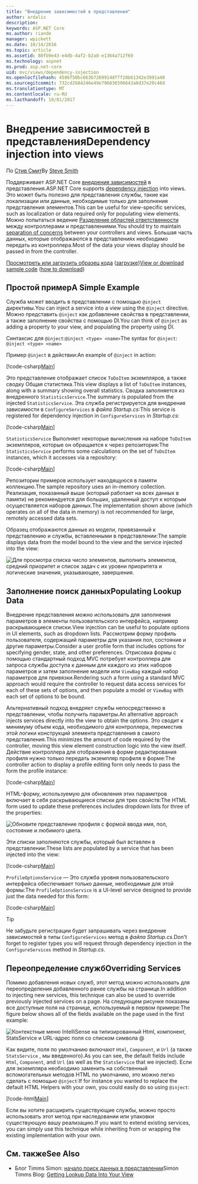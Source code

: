 ```yaml
---
title: "Внедрение зависимостей в представления"
author: ardalis
description: 
keywords: ASP.NET Core
ms.author: riande
manager: wpickett
ms.date: 10/14/2016
ms.topic: article
ms.assetid: 80fb9e43-e4db-4af2-b2a8-e1364a712f69
ms.technology: aspnet
ms.prod: asp.net-core
uid: mvc/views/dependency-injection
ms.openlocfilehash: 4586f50bc663b7269914dfff28b61342e3991a48
ms.sourcegitcommit: 732cd2684246e49e796836596643a8d37e20c46d
ms.translationtype: MT
ms.contentlocale: ru-RU
ms.lasthandoff: 10/01/2017
---
```

# <a name="dependency-injection-into-views"></a><span data-ttu-id="3542d-103">Внедрение зависимостей в представления</span><span class="sxs-lookup"><span data-stu-id="3542d-103">Dependency injection into views</span></span>

<span data-ttu-id="3542d-104">По [Стив Смит](https://ardalis.com/)</span><span class="sxs-lookup"><span data-stu-id="3542d-104">By [Steve Smith](https://ardalis.com/)</span></span>

<span data-ttu-id="3542d-105">Поддерживает ASP.NET Core [внедрения зависимостей](xref:fundamentals/dependency-injection) в представления.</span><span class="sxs-lookup"><span data-stu-id="3542d-105">ASP.NET Core supports [dependency injection](xref:fundamentals/dependency-injection) into views.</span></span> <span data-ttu-id="3542d-106">Это может быть полезно для представления службы, такие как локализации или данные, необходимые только для заполнения представления элементов.</span><span class="sxs-lookup"><span data-stu-id="3542d-106">This can be useful for view-specific services, such as localization or data required only for populating view elements.</span></span> <span data-ttu-id="3542d-107">Можно попытаться ведение [Разделение областей ответственности](http://deviq.com/separation-of-concerns/) между контроллерами и представлениями.</span><span class="sxs-lookup"><span data-stu-id="3542d-107">You should try to maintain [separation of concerns](http://deviq.com/separation-of-concerns/) between your controllers and views.</span></span> <span data-ttu-id="3542d-108">Большая часть данных, которые отображаются в представлениях необходимо передать из контроллера.</span><span class="sxs-lookup"><span data-stu-id="3542d-108">Most of the data your views display should be passed in from the controller.</span></span>

<span data-ttu-id="3542d-109">[Просмотреть или загрузить образец кода](https://github.com/aspnet/Docs/tree/master/aspnetcore/mvc/views/dependency-injection/sample) ([загрузке](xref:tutorials/index#how-to-download-a-sample))</span><span class="sxs-lookup"><span data-stu-id="3542d-109">[View or download sample code](https://github.com/aspnet/Docs/tree/master/aspnetcore/mvc/views/dependency-injection/sample) ([how to download](xref:tutorials/index#how-to-download-a-sample))</span></span>

## <a name="a-simple-example"></a><span data-ttu-id="3542d-110">Простой пример</span><span class="sxs-lookup"><span data-stu-id="3542d-110">A Simple Example</span></span>

<span data-ttu-id="3542d-111">Служба может вводить в представлении с помощью `@inject` директивы.</span><span class="sxs-lookup"><span data-stu-id="3542d-111">You can inject a service into a view using the `@inject` directive.</span></span> <span data-ttu-id="3542d-112">Можно представить `@inject` как добавление свойства в представлении, а также заполнение свойства с помощью DI.</span><span class="sxs-lookup"><span data-stu-id="3542d-112">You can think of `@inject` as adding a property to your view, and populating the property using DI.</span></span>

<span data-ttu-id="3542d-113">Синтаксис для `@inject`:`@inject <type> <name>`</span><span class="sxs-lookup"><span data-stu-id="3542d-113">The syntax for `@inject`: `@inject <type> <name>`</span></span>

<span data-ttu-id="3542d-114">Пример `@inject` в действии:</span><span class="sxs-lookup"><span data-stu-id="3542d-114">An example of `@inject` in action:</span></span>

[!code-csharp[Main](../../mvc/views/dependency-injection/sample/src/ViewInjectSample/Views/ToDo/Index.cshtml?highlight=4,5,15,16,17)]

<span data-ttu-id="3542d-115">Это представление отображает список `ToDoItem` экземпляров, а также сводку Общая статистика.</span><span class="sxs-lookup"><span data-stu-id="3542d-115">This view displays a list of `ToDoItem` instances, along with a summary showing overall statistics.</span></span> <span data-ttu-id="3542d-116">Сводка заполняется из внедренного `StatisticsService`.</span><span class="sxs-lookup"><span data-stu-id="3542d-116">The summary is populated from the injected `StatisticsService`.</span></span> <span data-ttu-id="3542d-117">Эта служба регистрируется для внедрения зависимости в `ConfigureServices` в *файла Startup.cs*:</span><span class="sxs-lookup"><span data-stu-id="3542d-117">This service is registered for dependency injection in `ConfigureServices` in *Startup.cs*:</span></span>

[!code-csharp[Main](../../mvc/views/dependency-injection/sample/src/ViewInjectSample/Startup.cs?highlight=6,7&range=15-22)]

<span data-ttu-id="3542d-118">`StatisticsService` Выполняет некоторые вычисления на наборе `ToDoItem` экземпляров, которые он обращается к через репозитория:</span><span class="sxs-lookup"><span data-stu-id="3542d-118">The `StatisticsService` performs some calculations on the set of `ToDoItem` instances, which it accesses via a repository:</span></span>

[!code-csharp[Main](../../mvc/views/dependency-injection/sample/src/ViewInjectSample/Model/Services/StatisticsService.cs?highlight=15,20,26)]

<span data-ttu-id="3542d-119">Репозитории примеров использует находящуюся в памяти коллекцию.</span><span class="sxs-lookup"><span data-stu-id="3542d-119">The sample repository uses an in-memory collection.</span></span> <span data-ttu-id="3542d-120">Реализация, показанный выше (который работает на всех данных в памяти) не рекомендуется для больших, удаленный доступ к которым осуществляется наборов данных.</span><span class="sxs-lookup"><span data-stu-id="3542d-120">The implementation shown above (which operates on all of the data in memory) is not recommended for large, remotely accessed data sets.</span></span>

<span data-ttu-id="3542d-121">Образец отображаются данные из модели, привязанный к представлению и службы, вставленными в представлении:</span><span class="sxs-lookup"><span data-stu-id="3542d-121">The sample displays data from the model bound to the view and the service injected into the view:</span></span>

![Для просмотра списка число элементов, выполнить элементов, средний приоритет и список задач с их уровни приоритета и логические значения, указывающее, завершения.](dependency-injection/_static/screenshot.png)

## <a name="populating-lookup-data"></a><span data-ttu-id="3542d-123">Заполнение поиск данных</span><span class="sxs-lookup"><span data-stu-id="3542d-123">Populating Lookup Data</span></span>

<span data-ttu-id="3542d-124">Внедрение представления можно использовать для заполнения параметров в элементы пользовательского интерфейса, например раскрывающиеся списки.</span><span class="sxs-lookup"><span data-stu-id="3542d-124">View injection can be useful to populate options in UI elements, such as dropdown lists.</span></span> <span data-ttu-id="3542d-125">Рассмотрим форму профиль пользователя, содержащий параметры для указания пол, состояние и другие параметры.</span><span class="sxs-lookup"><span data-stu-id="3542d-125">Consider a user profile form that includes options for specifying gender, state, and other preferences.</span></span> <span data-ttu-id="3542d-126">Отрисовка формы с помощью стандартный подход MVC потребует контроллера для запроса службы доступа к данным для каждого из этих наборов параметров и затем заполнение модели или `ViewBag` каждый набор параметров для привязки.</span><span class="sxs-lookup"><span data-stu-id="3542d-126">Rendering such a form using a standard MVC approach would require the controller to request data access services for each of these sets of options, and then populate a model or `ViewBag` with each set of options to be bound.</span></span>

<span data-ttu-id="3542d-127">Альтернативный подход внедряет службы непосредственно в представлении, чтобы получить параметры.</span><span class="sxs-lookup"><span data-stu-id="3542d-127">An alternative approach injects services directly into the view to obtain the options.</span></span> <span data-ttu-id="3542d-128">Это сводит к минимуму объем кода, необходимого для контроллера, переместив этой логики конструкций элемента представления в самого представления.</span><span class="sxs-lookup"><span data-stu-id="3542d-128">This minimizes the amount of code required by the controller, moving this view element construction logic into the view itself.</span></span> <span data-ttu-id="3542d-129">Действие контроллера для отображения в форме редактирования профиля нужно только передать экземпляр профиля в форме:</span><span class="sxs-lookup"><span data-stu-id="3542d-129">The controller action to display a profile editing form only needs to pass the form the profile instance:</span></span>

[!code-csharp[Main](../../mvc/views/dependency-injection/sample/src/ViewInjectSample/Controllers/ProfileController.cs?highlight=9,19)]

<span data-ttu-id="3542d-130">HTML-форму, используемую для обновления этих параметров включает в себя раскрывающиеся списки для трех свойств:</span><span class="sxs-lookup"><span data-stu-id="3542d-130">The HTML form used to update these preferences includes dropdown lists for three of the properties:</span></span>

![Обновите представление профиля с формой ввода имя, пол, состояние и любимого цвета.](dependency-injection/_static/updateprofile.png)

<span data-ttu-id="3542d-132">Эти списки заполняются службы, который был вставлен в представлении:</span><span class="sxs-lookup"><span data-stu-id="3542d-132">These lists are populated by a service that has been injected into the view:</span></span>

[!code-csharp[Main](../../mvc/views/dependency-injection/sample/src/ViewInjectSample/Views/Profile/Index.cshtml?highlight=4,16,17,21,22,26,27)]

<span data-ttu-id="3542d-133">`ProfileOptionsService` — Это служба уровня пользовательского интерфейса обеспечивает только данные, необходимые для этой формы:</span><span class="sxs-lookup"><span data-stu-id="3542d-133">The `ProfileOptionsService` is a UI-level service designed to provide just the data needed for this form:</span></span>

[!code-csharp[Main](../../mvc/views/dependency-injection/sample/src/ViewInjectSample/Model/Services/ProfileOptionsService.cs?highlight=7,13,24)]

>[!TIP]
> <span data-ttu-id="3542d-134">Не забудьте регистрации будет запрашивать через внедрение зависимостей в типы `ConfigureServices` метод в *файла Startup.cs*.</span><span class="sxs-lookup"><span data-stu-id="3542d-134">Don't forget to register types you will request through dependency injection in the  `ConfigureServices` method in *Startup.cs*.</span></span>

## <a name="overriding-services"></a><span data-ttu-id="3542d-135">Переопределение служб</span><span class="sxs-lookup"><span data-stu-id="3542d-135">Overriding Services</span></span>

<span data-ttu-id="3542d-136">Помимо добавления новых служб, этот метод можно использовать для переопределения добавленного ранее службы на странице.</span><span class="sxs-lookup"><span data-stu-id="3542d-136">In addition to injecting new services, this technique can also be used to override previously injected services on a page.</span></span> <span data-ttu-id="3542d-137">На следующем рисунке показаны все доступные поля на странице, используемый в первом примере:</span><span class="sxs-lookup"><span data-stu-id="3542d-137">The figure below shows all of the fields available on the page used in the first example:</span></span>

![Контекстные меню IntelliSense на типизированный Html, компонент, StatsService и URL-адрес поля со списком символа @](dependency-injection/_static/razor-fields.png)

<span data-ttu-id="3542d-139">Как видите, поля по умолчанию включают `Html`, `Component`, и `Url` (а также `StatsService` , мы введенного).</span><span class="sxs-lookup"><span data-stu-id="3542d-139">As you can see, the default fields include `Html`, `Component`, and `Url` (as well as the `StatsService` that we injected).</span></span> <span data-ttu-id="3542d-140">Если для экземпляра необходимо заменить на собственный вспомогательных методов HTML по умолчанию, это можно легко сделать с помощью `@inject`:</span><span class="sxs-lookup"><span data-stu-id="3542d-140">If for instance you wanted to replace the default HTML Helpers with your own, you could easily do so using `@inject`:</span></span>

[!code-html[Main](../../mvc/views/dependency-injection/sample/src/ViewInjectSample/Views/Helper/Index.cshtml?highlight=3,11)]

<span data-ttu-id="3542d-141">Если вы хотите расширить существующие службы, можно просто использовать этот метод при наследовании или упаковки существующую вашу реализацию.</span><span class="sxs-lookup"><span data-stu-id="3542d-141">If you want to extend existing services, you can simply use this technique while inheriting from or wrapping the existing implementation with your own.</span></span>

## <a name="see-also"></a><span data-ttu-id="3542d-142">См. также</span><span class="sxs-lookup"><span data-stu-id="3542d-142">See Also</span></span>

* <span data-ttu-id="3542d-143">Блог Timms Simon: [начало поиск данных в представлении](http://blog.simontimms.com/2015/06/09/getting-lookup-data-into-you-view/)</span><span class="sxs-lookup"><span data-stu-id="3542d-143">Simon Timms Blog: [Getting Lookup Data Into Your View](http://blog.simontimms.com/2015/06/09/getting-lookup-data-into-you-view/)</span></span>
